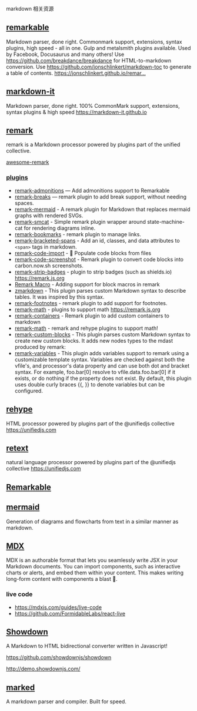markdown 相关资源

## [remarkable](https://github.com/jonschlinkert/remarkable)

Markdown parser, done right. Commonmark support, extensions, syntax plugins, high speed - all in one. Gulp and metalsmith plugins available. Used by Facebook, Docusaurus and many others! Use https://github.com/breakdance/breakdance for HTML-to-markdown conversion. Use https://github.com/jonschlinkert/markdown-toc to generate a table of contents. https://jonschlinkert.github.io/remar…



## [markdown-it](https://github.com/markdown-it/markdown-it)

Markdown parser, done right. 100% CommonMark support, extensions, syntax plugins & high speed https://markdown-it.github.io


## [remark](https://remark.js.org/)

remark is a Markdown processor powered by plugins part of the unified collective.

[awesome-remark](https://github.com/remarkjs/awesome-remark)


### [plugins](https://github.com/remarkjs/remark/blob/master/doc/plugins.md)

- [remark-admonitions](https://github.com/elviswolcott/remark-admonitions) — Add admonitions support to Remarkable
- [remark-breaks](https://github.com/remarkjs/remark-breaks) — remark plugin to add break support, without needing spaces.
- [remark-mermaid](https://github.com/temando/remark-mermaid) - A remark plugin for Markdown that replaces mermaid graphs with rendered SVGs.
- [remark-smcat](https://github.com/shedali/remark-smcat) - Simple remark plugin wrapper around state-machine-cat for rendering diagrams inline.
- [remark-bookmarks](https://github.com/remarkjs/remark-bookmarks) - remark plugin to manage links.
- [remark-bracketed-spans](https://github.com/sethvincent/remark-bracketed-spans) - Add an id, classes, and data attributes to `<span>` tags in markdown.
- [remark-code-import](https://github.com/kevin940726/remark-code-import) - 📝 Populate code blocks from files                                                                      
- [remark-code-screenshot](https://github.com/Swizec/remark-code-screenshot) - Remark plugin to convert code blocks into carbon.now.sh screenshots.                                                                      
- [remark-strip-badges](https://github.com/remarkjs/remark-strip-badges) - plugin to strip badges (such as shields.io) https://remark.js.org
- [Remark Macro](https://github.com/dimerapp/remark-macro) - Adding support for block macros in remark
- [zmarkdown](https://github.com/zestedesavoir/zmarkdown/tree/master/packages/remark-grid-tables#readme) - This plugin parses custom Markdown syntax to describe tables. It was inspired by this syntax.
- [remark-footnotes](https://github.com/remarkjs/remark-footnotes) - remark plugin to add support for footnotes.
- [remark-math](https://github.com/rokt33r/remark-math) - plugins to support math https://remark.js.org
- [remark-containers](https://github.com/Nevenall/remark-containers) - Remark plugin to add custom containers to markdown
- [remark-math](https://github.com/remarkjs/remark-math) - remark and rehype plugins to support math!
- [remark-custom-blocks](https://github.com/zestedesavoir/zmarkdown/tree/master/packages/remark-custom-blocks) - This plugin parses custom Markdown syntax to create new custom blocks. It adds new nodes types to the mdast produced by remark:
- [remark-variables](https://github.com/mrzmmr/remark-variables) - This plugin adds variables support to remark using a customizable template syntax. Variables are checked against both the vfile's, and processor's data property and can use both dot and bracket syntax. For example, foo.bar[0] resolve to vfile.data.foo.bar[0] if it exists, or do nothing if the property does not exist. By default, this plugin uses double curly braces {{, }} to denote variables but can be configured.
          

## [rehype](https://github.com/rehypejs/rehype)

HTML processor powered by plugins part of the @unifiedjs collective https://unifiedjs.com


## [retext](https://github.com/retextjs/retext)

natural language processor powered by plugins part of the @unifiedjs collective https://unifiedjs.com


## [Remarkable](https://jonschlinkert.github.io/remarkable/demo/)

## [mermaid](https://mermaid-js.github.io/mermaid/#/)

Generation of diagrams and flowcharts from text in a similar manner as markdown.


## [MDX](https://mdxjs.com/)

MDX is an authorable format that lets you seamlessly write JSX in your Markdown documents. You can import components, such as interactive charts or alerts, and embed them within your content. This makes writing long-form content with components a blast 🚀.

### live code

- https://mdxjs.com/guides/live-code
- https://github.com/FormidableLabs/react-live

## [Showdown](http://showdownjs.com/)

A Markdown to HTML bidirectional converter written in Javascript!

https://github.com/showdownjs/showdown

http://demo.showdownjs.com/

## [marked](https://github.com/markedjs/marked)

A markdown parser and compiler. Built for speed.
